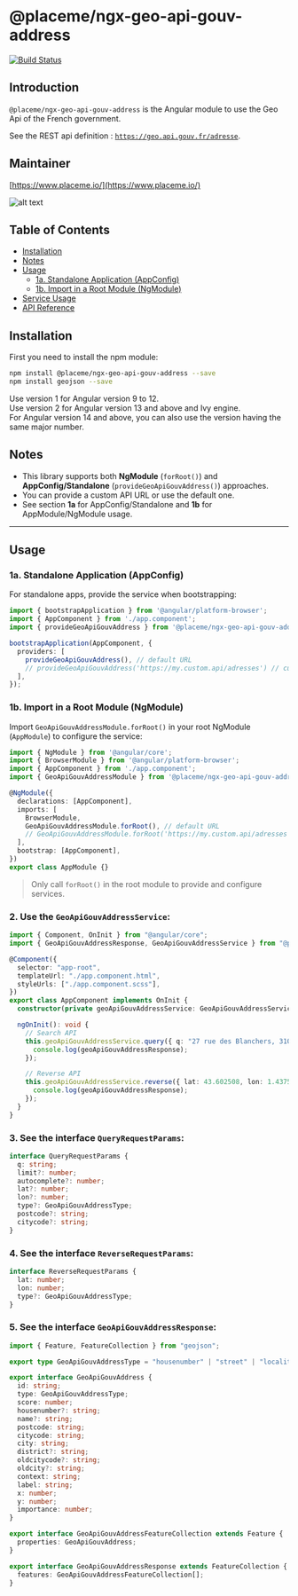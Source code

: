 # @placeme/ngx-geo-api-gouv-address

[![Build Status](https://travis-ci.com/PlaceMe-SAS/ngx-geo-api-gouv.svg?branch=master)](https://travis-ci.com/PlaceMe-SAS/ngx-geo-api-gouv)

## Introduction

`@placeme/ngx-geo-api-gouv-address` is the Angular module to use the Geo Api of the French government.

See the REST api definition : [`https://geo.api.gouv.fr/adresse`](https://geo.api.gouv.fr/adresse).

## Maintainer

[https://www.placeme.io/](https://www.placeme.io/)

![alt text](https://res.cloudinary.com/placeme/image/upload/v1539976689/logo/logo-violet.png)

## Table of Contents
- [Installation](#installation)
- [Notes](#notes)
- [Usage](#usage)
  - [1a. Standalone Application (AppConfig)](#1a-standalone-application-appconfig)
  - [1b. Import in a Root Module (NgModule)](#1b-import-in-a-root-module-ngmodule)
- [Service Usage](#2-use-the-geoapigouvaddressservice)
- [API Reference](#3-see-the-interface-queryrequestparams)

## Installation

First you need to install the npm module:

```sh
npm install @placeme/ngx-geo-api-gouv-address --save
npm install geojson --save
```

Use version 1 for Angular version 9 to 12.  
Use version 2 for Angular version 13 and above and Ivy engine.  
For Angular version 14 and above, you can also use the version having the same major number.

## Notes

- This library supports both **NgModule** (`forRoot()`) and **AppConfig/Standalone** (`provideGeoApiGouvAddress()`) approaches.
- You can provide a custom API URL or use the default one.
- See section **1a** for AppConfig/Standalone and **1b** for AppModule/NgModule usage.

---

## Usage

### 1a. Standalone Application (AppConfig)

For standalone apps, provide the service when bootstrapping:

```ts
import { bootstrapApplication } from '@angular/platform-browser';
import { AppComponent } from './app.component';
import { provideGeoApiGouvAddress } from '@placeme/ngx-geo-api-gouv-address';

bootstrapApplication(AppComponent, {
  providers: [
    provideGeoApiGouvAddress(), // default URL
    // provideGeoApiGouvAddress('https://my.custom.api/adresses') // custom URL
  ],
});
```

### 1b. Import in a Root Module (NgModule)

Import `GeoApiGouvAddressModule.forRoot()` in your root NgModule (`AppModule`) to configure the service:

```ts
import { NgModule } from '@angular/core';
import { BrowserModule } from '@angular/platform-browser';
import { AppComponent } from './app.component';
import { GeoApiGouvAddressModule } from '@placeme/ngx-geo-api-gouv-address';

@NgModule({
  declarations: [AppComponent],
  imports: [
    BrowserModule,
    GeoApiGouvAddressModule.forRoot(), // default URL
    // GeoApiGouvAddressModule.forRoot('https://my.custom.api/adresses') // custom URL
  ],
  bootstrap: [AppComponent],
})
export class AppModule {}
```

> Only call `forRoot()` in the root module to provide and configure services.

### 2. Use the `GeoApiGouvAddressService`:

```ts
import { Component, OnInit } from "@angular/core";
import { GeoApiGouvAddressResponse, GeoApiGouvAddressService } from "@placeme/ngx-geo-api-gouv-address";

@Component({
  selector: "app-root",
  templateUrl: "./app.component.html",
  styleUrls: ["./app.component.scss"],
})
export class AppComponent implements OnInit {
  constructor(private geoApiGouvAddressService: GeoApiGouvAddressService) {}

  ngOnInit(): void {
    // Search API
    this.geoApiGouvAddressService.query({ q: "27 rue des Blanchers, 31000 Toulouse" }).subscribe((geoApiGouvAddressResponse: GeoApiGouvAddressResponse) => {
      console.log(geoApiGouvAddressResponse);
    });

    // Reverse API
    this.geoApiGouvAddressService.reverse({ lat: 43.602508, lon: 1.437591 }).subscribe((geoApiGouvAddressResponse: GeoApiGouvAddressResponse) => {
      console.log(geoApiGouvAddressResponse);
    });
  }
}
```

### 3. See the interface `QueryRequestParams`:

```ts
interface QueryRequestParams {
  q: string;
  limit?: number;
  autocomplete?: number;
  lat?: number;
  lon?: number;
  type?: GeoApiGouvAddressType;
  postcode?: string;
  citycode?: string;
}
```

### 4. See the interface `ReverseRequestParams`:

```ts
interface ReverseRequestParams {
  lat: number;
  lon: number;
  type?: GeoApiGouvAddressType;
}
```

### 5. See the interface `GeoApiGouvAddressResponse`:

```ts
import { Feature, FeatureCollection } from "geojson";

export type GeoApiGouvAddressType = "housenumber" | "street" | "locality" | "municipality";

export interface GeoApiGouvAddress {
  id: string;
  type: GeoApiGouvAddressType;
  score: number;
  housenumber?: string;
  name?: string;
  postcode: string;
  citycode: string;
  city: string;
  district?: string;
  oldcitycode?: string;
  oldcity?: string;
  context: string;
  label: string;
  x: number;
  y: number;
  importance: number;
}

export interface GeoApiGouvAddressFeatureCollection extends Feature {
  properties: GeoApiGouvAddress;
}

export interface GeoApiGouvAddressResponse extends FeatureCollection {
  features: GeoApiGouvAddressFeatureCollection[];
}
```
